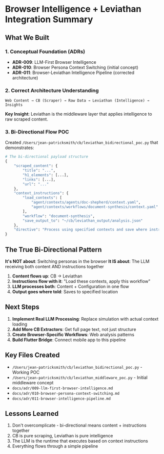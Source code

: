 # Browser Intelligence + Leviathan Integration Summary

## What We Built

### 1. Conceptual Foundation (ADRs)

- **ADR-009**: LLM-First Browser Intelligence
- **ADR-010**: Browser Persona Context Switching (initial concept)
- **ADR-011**: Browser-Leviathan Intelligence Pipeline (corrected architecture)

### 2. Correct Architecture Understanding

```
Web Content → CB (Scraper) → Raw Data → Leviathan (Intelligence) → Insights
```

**Key Insight**: Leviathan is the middleware layer that applies intelligence to raw scraped content.

### 3. Bi-Directional Flow POC

Created `/Users/jean-patricksmith/cb/leviathan_bidirectional_poc.py` that demonstrates:

```python
# The bi-directional payload structure
{
    "scraped_content": {
        "title": "...",
        "h1_elements": [...],
        "links": [...],
        "url": "..."
    },
    "context_instructions": {
        "load_contexts": [
            "agent/contexts/agents/doc-shepherd/context.yaml",
            "agent/contexts/workflows/document-synthesis/context.yaml"
        ],
        "workflow": "document-synthesis",
        "save_output_to": "~/cb/leviathan_output/analysis.json"
    },
    "directive": "Process using specified contexts and save where instructed"
}
```

## The True Bi-Directional Pattern

**It's NOT about**: Switching personas in the browser
**It IS about**: The LLM receiving both content AND instructions together

1. **Content flows up**: CB → Leviathan
2. **Instructions flow with it**: "Load these contexts, apply this workflow"
3. **LLM processes both**: Content + Configuration in one flow
4. **Output goes where told**: Saves to specified location

## Next Steps

1. **Implement Real LLM Processing**: Replace simulation with actual context loading
2. **Add More CB Extractors**: Get full page text, not just structure
3. **Create Browser-Specific Workflows**: Web analysis patterns
4. **Build Flutter Bridge**: Connect mobile app to this pipeline

## Key Files Created

- `/Users/jean-patricksmith/cb/leviathan_bidirectional_poc.py` - Working POC
- `/Users/jean-patricksmith/cb/leviathan_middleware_poc.py` - Initial middleware concept
- `docs/adr/009-llm-first-browser-intelligence.md`
- `docs/adr/010-browser-persona-context-switching.md`
- `docs/adr/011-browser-intelligence-pipeline.md`

## Lessons Learned

1. Don't overcomplicate - bi-directional means content + instructions together
2. CB is pure scraping, Leviathan is pure intelligence
3. The LLM is the runtime that executes based on context instructions
4. Everything flows through a simple pipeline
